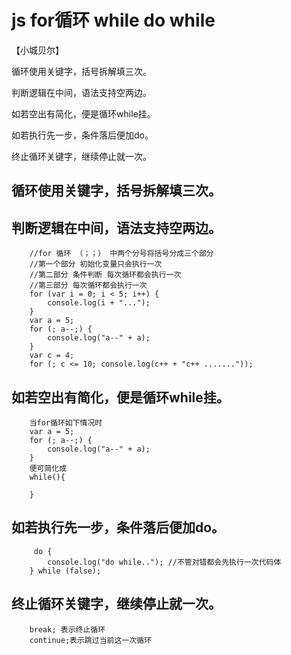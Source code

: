 # js for循环  while  do while
【小城贝尔】

循环使用关键字，括号拆解填三次。

判断逻辑在中间，语法支持空两边。

如若空出有简化，便是循环while挂。

如若执行先一步，条件落后便加do。

终止循环关键字，继续停止就一次。

## 循环使用关键字，括号拆解填三次。
## 判断逻辑在中间，语法支持空两边。
        //for 循环 （；；） 中两个分号将括号分成三个部分
        //第一个部分 初始化变量只会执行一次
        //第二部分 条件判断 每次循环都会执行一次
        //第三部分 每次循环都会执行一次 
        for (var i = 0; i < 5; i++) {
            console.log(i + "...");
        }
        var a = 5;
        for (; a--;) {
            console.log("a--" + a);
        }
        var c = 4;
        for (; c <= 10; console.log(c++ + "c++ ......."));
## 如若空出有简化，便是循环while挂。
        当for循环如下情况时
        var a = 5;
        for (; a--;) {
            console.log("a--" + a);
        }
        便可简化成
        while(){
            
        }
## 如若执行先一步，条件落后便加do。
         do {
            console.log("do while.."); //不管对错都会先执行一次代码体
        } while (false);
## 终止循环关键字，继续停止就一次。
        break; 表示终止循环
        continue;表示跳过当前这一次循环